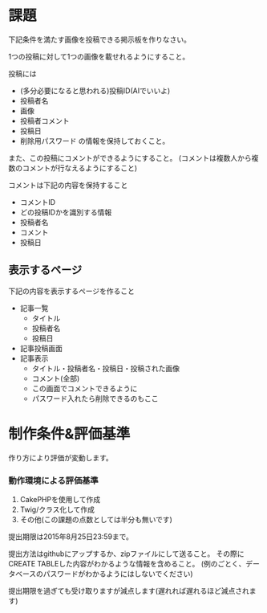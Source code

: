 課題
====================

下記条件を満たす画像を投稿できる掲示板を作りなさい。


1つの投稿に対して1つの画像を載せれるようにすること。

投稿には
* (多分必要になると思われる)投稿ID(AIでいいよ)
* 投稿者名
* 画像
* 投稿者コメント
* 投稿日
* 削除用パスワード
の情報を保持しておくこと。

また、この投稿にコメントができるようにすること。
(コメントは複数人から複数のコメントが行なえるようにすること)

コメントは下記の内容を保持すること
* コメントID
* どの投稿IDかを識別する情報
* 投稿者名
* コメント
* 投稿日

表示するページ
---------------------------

下記の内容を表示するページを作ること

* 記事一覧
  * タイトル
  * 投稿者名
  * 投稿日
* 記事投稿画面
* 記事表示
  * タイトル・投稿者名・投稿日・投稿された画像
  * コメント(全部)
  * この画面でコメントできるように
  * パスワード入れたら削除できるのもここ

制作条件&評価基準
================================

作り方により評価が変動します。

### 動作環境による評価基準

1. CakePHPを使用して作成
2. Twig/クラス化して作成
3. その他(この課題の点数としては半分も無いです)

提出期限は2015年8月25日23:59まで。

提出方法はgithubにアップするか、zipファイルにして送ること。
その際にCREATE TABLEした内容がわかるような情報を含めること。
(例のごとく、データベースのパスワードがわかるようにはしないでください)

提出期限を過ぎても受け取りますが減点します(遅れれば遅れるほど減点されます)
